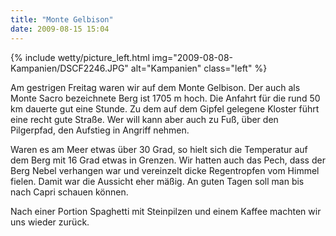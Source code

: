 ```yaml
---
title: "Monte Gelbison"
date: 2009-08-15 15:04
---
```

{% include wetty/picture_left.html img="2009-08-08-Kampanien/DSCF2246.JPG" alt="Kampanien" class="left" %}

Am gestrigen Freitag waren wir auf dem Monte Gelbison. Der auch als Monte Sacro bezeichnete Berg ist 1705 m hoch. Die Anfahrt für die rund 50 km dauerte gut eine Stunde. Zu dem auf dem Gipfel gelegene Kloster führt eine recht gute Straße. Wer will kann aber auch zu Fuß, über den Pilgerpfad, den Aufstieg in Angriff nehmen.

<!--more-->

Waren es am Meer etwas über 30 Grad, so hielt sich die Temperatur auf dem Berg mit 16 Grad etwas in Grenzen. Wir hatten auch das Pech, dass der Berg Nebel verhangen war und vereinzelt dicke Regentropfen vom Himmel fielen. Damit war die Aussicht eher mäßig. An guten Tagen soll man bis nach Capri schauen können.

Nach einer Portion Spaghetti mit Steinpilzen und einem Kaffee machten wir uns wieder zurück.